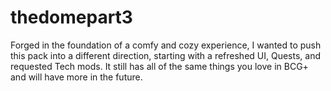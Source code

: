 # thedomepart3
Forged in the foundation of a comfy and cozy experience, I wanted to push this pack into a different direction, starting with a refreshed UI, Quests, and requested Tech mods. It still has all of the same things you love in BCG+ and will have more in the future.
